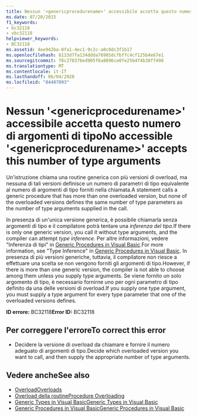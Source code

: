 ```yaml
---
title: Nessun '<genericprocedurename>' accessibile accetta questo numero di argomenti di tipo
ms.date: 07/20/2015
f1_keywords:
- bc32118
- vbc32118
helpviewer_keywords:
- BC32118
ms.assetid: 4ee942ba-0fa1-4ec1-9c2c-a0c0dc3f1b17
ms.openlocfilehash: 6133d7fa134ddda76985dcfbffc4cf125b4e67e1
ms.sourcegitcommit: f8c270376ed905f6a8896ce0fe25b4f4b38ff498
ms.translationtype: MT
ms.contentlocale: it-IT
ms.lasthandoff: 06/04/2020
ms.locfileid: "84407093"
---
```

# <a name="no-accessible-genericprocedurename-accepts-this-number-of-type-arguments"></a><span data-ttu-id="dd7b4-102">Nessun '\<genericprocedurename>' accessibile accetta questo numero di argomenti di tipo</span><span class="sxs-lookup"><span data-stu-id="dd7b4-102">No accessible '\<genericprocedurename>' accepts this number of type arguments</span></span>
<span data-ttu-id="dd7b4-103">Un'istruzione chiama una routine generica con più versioni di overload, ma nessuna di tali versioni definisce un numero di parametri di tipo equivalente al numero di argomenti di tipo forniti nella chiamata.</span><span class="sxs-lookup"><span data-stu-id="dd7b4-103">A statement calls a generic procedure that has more than one overloaded version, but none of the overloaded versions defines the same number of type parameters as the number of type arguments supplied in the call.</span></span>  
  
 <span data-ttu-id="dd7b4-104">In presenza di un'unica versione generica, è possibile chiamarla senza argomenti di tipo e il compilatore potrà tentare una *inferenza del tipo*.</span><span class="sxs-lookup"><span data-stu-id="dd7b4-104">If there is only one generic version, you call it without type arguments, and the compiler can attempt *type inference*.</span></span> <span data-ttu-id="dd7b4-105">Per altre informazioni, vedere "Inferenza di tipi" in [Generic Procedures in Visual Basic](../programming-guide/language-features/data-types/generic-procedures.md).</span><span class="sxs-lookup"><span data-stu-id="dd7b4-105">For more information, see "Type Inference" in [Generic Procedures in Visual Basic](../programming-guide/language-features/data-types/generic-procedures.md).</span></span> <span data-ttu-id="dd7b4-106">In presenza di più versioni generiche, tuttavia, il compilatore non riesce a effettuare una scelta se non vengono forniti gli argomenti di tipo.</span><span class="sxs-lookup"><span data-stu-id="dd7b4-106">However, if there is more than one generic version, the compiler is not able to choose among them unless you supply type arguments.</span></span> <span data-ttu-id="dd7b4-107">Se viene fornito un solo argomento di tipo, è necessario fornirne uno per ogni parametro di tipo definito da una delle versioni di overload.</span><span class="sxs-lookup"><span data-stu-id="dd7b4-107">If you supply one type argument, you must supply a type argument for every type parameter that one of the overloaded versions defines.</span></span>  
  
 <span data-ttu-id="dd7b4-108">**ID errore:** BC32118</span><span class="sxs-lookup"><span data-stu-id="dd7b4-108">**Error ID:** BC32118</span></span>  
  
## <a name="to-correct-this-error"></a><span data-ttu-id="dd7b4-109">Per correggere l'errore</span><span class="sxs-lookup"><span data-stu-id="dd7b4-109">To correct this error</span></span>  
  
- <span data-ttu-id="dd7b4-110">Decidere la versione di overload da chiamare e fornire il numero adeguato di argomenti di tipo.</span><span class="sxs-lookup"><span data-stu-id="dd7b4-110">Decide which overloaded version you want to call, and then supply the appropriate number of type arguments.</span></span>  
  
## <a name="see-also"></a><span data-ttu-id="dd7b4-111">Vedere anche</span><span class="sxs-lookup"><span data-stu-id="dd7b4-111">See also</span></span>

- [<span data-ttu-id="dd7b4-112">Overload</span><span class="sxs-lookup"><span data-stu-id="dd7b4-112">Overloads</span></span>](../language-reference/modifiers/overloads.md)
- [<span data-ttu-id="dd7b4-113">Overload della routine</span><span class="sxs-lookup"><span data-stu-id="dd7b4-113">Procedure Overloading</span></span>](../programming-guide/language-features/procedures/procedure-overloading.md)
- [<span data-ttu-id="dd7b4-114">Generic Types in Visual Basic</span><span class="sxs-lookup"><span data-stu-id="dd7b4-114">Generic Types in Visual Basic</span></span>](../programming-guide/language-features/data-types/generic-types.md)
- [<span data-ttu-id="dd7b4-115">Generic Procedures in Visual Basic</span><span class="sxs-lookup"><span data-stu-id="dd7b4-115">Generic Procedures in Visual Basic</span></span>](../programming-guide/language-features/data-types/generic-procedures.md)
